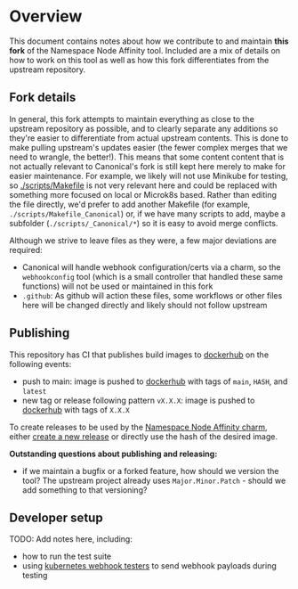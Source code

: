 # Overview

This document contains notes about how we contribute to and maintain **this fork** of the Namespace Node Affinity tool.  Included are a mix of details on how to work on this tool as well as how this fork differentiates from the upstream repository.

## Fork details

In general, this fork attempts to maintain everything as close to the upstream repository as possible, and to clearly separate any additions so they're easier to differentiate from actual upstream contents.  This is done to make pulling upstream's updates easier (the fewer complex merges that we need to wrangle, the better!).  This means that some content content that is not actually relevant to Canonical's fork is still kept here merely to make for easier maintenance.  For example, we likely will not use Minikube for testing, so [./scripts/Makefile](./scripts/Makefile) is not very relevant here and could be replaced with something more focused on local or Microk8s based.  Rather than editing the file directly, we'd prefer to add another Makefile (for example, `./scripts/Makefile_Canonical`) or, if we have many scripts to add, maybe a subfolder (`./scripts/_Canonical/*`) so it is easy to avoid merge conflicts.   

Although we strive to leave files as they were, a few major deviations are required:
* Canonical will handle webhook configuration/certs via a charm, so the `webhookconfig` tool (which is a small controller that handled these same functions) will not be used or maintained in this fork
* `.github`: As github will action these files, some workflows or other files here will be changed directly and likely should not follow upstream

## Publishing

This repository has CI that publishes build images to [dockerhub](https://hub.docker.com/r/charmedkubeflow/namespace-node-affinity) on the following events:
* push to main: image is pushed to [dockerhub](https://hub.docker.com/r/charmedkubeflow/namespace-node-affinity) with tags of `main`, `HASH`, and `latest`
* new tag or release following pattern `vX.X.X`: image is pushed to [dockerhub](https://hub.docker.com/r/charmedkubeflow/namespace-node-affinity) with tags of `X.X.X`

To create releases to be used by the [Namespace Node Affinity charm](https://github.com/canonical/namespace-node-affinity-operator), either [create a new release](https://github.com/canonical/namespace-node-affinity/releases/new) or directly use the hash of the desired image.  

**Outstanding questions about publishing and releasing:**
* if we maintain a bugfix or a forked feature, how should we version the tool?  The upstream project already uses `Major.Minor.Patch` - should we add something to that versioning?  

## Developer setup

TODO: Add notes here, including:
* how to run the test suite
* using [kubernetes webhook testers](https://github.com/ca-scribner/kubernetes-webhook-testers) to send webhook payloads during testing
